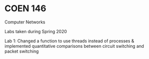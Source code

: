 # COEN 146

Computer Networks

Labs taken during Spring 2020

Lab 1: Changed a function to use threads instead of processes & implemented quantitative comparisons between circuit switching and packet switching
